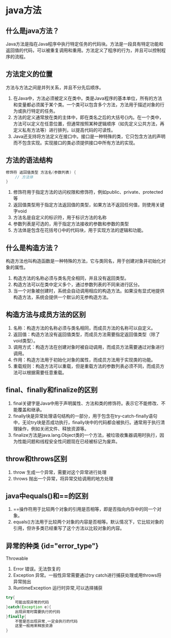 # java方法

## 什么是java方法？
Java方法是指在Java程序中执行特定任务的代码块。方法是一段具有特定功能和返回值的代码，可以被重复调用和重用。方法定义了程序的行为，并且可以控制程序的流程。

## 方法定义的位置
方法与方法之间是并列关系，并且不分先后顺序。
1. 在Java中，方法必须被定义在类中。类是Java程序的基本单位，所有的方法和变量都必须属于某个类。一个类可以包含多个方法，方法用于描述对象的行为或执行特定的任务。
2. 方法的定义通常放在类的主体中，即在类名之后的大括号{}内。在一个类中，方法可以定义在任意位置，但通常按照某种逻辑顺序（如先定义公共方法，再定义私有方法等）进行排列，以提高代码的可读性。
3. Java还支持将方法定义在接口中。接口是一种特殊的类，它只包含方法的声明而不包含实现。实现接口的类必须提供接口中所有方法的实现。

## 方法的语法结构
```Java
修饰符 返回值类型 方法名(参数列表) {  
    // 方法体  
}
```
1. 修饰符用于指定方法的访问权限和修饰符，例如public、private、protected等
2. 返回值类型用于指定方法返回值的类型，如果方法不返回任何值，则使用关键字void
3. 方法名是自定义的标识符，用于标识方法的名称
4. 参数列表是可选的，用于指定方法接收的参数和参数的类型
5. 方法体是包含在花括号{}中的代码块，用于实现方法的逻辑和功能。

## 什么是构造方法？
构造方法也叫构造函数是一种特殊的方法，它与类同名，用于创建对象并初始化对象的属性。
1. 构造方法的名称必须与类名完全相同，并且没有返回类型。
2. 构造方法可以在类中定义多个，通过参数列表的不同来进行区分。
3. 当一个对象被创建时，系统会自动调用相应的构造方法。如果没有显式地提供构造方法，系统会提供一个默认的无参构造方法。

## 构造方法与成员方法的区别
1. 名称：构造方法的名称必须与类名相同，而成员方法的名称可以自定义。
2. 返回值：构造方法没有返回值类型，而成员方法需要指定返回值类型（除了void类型）。
3. 调用方式：构造方法在创建对象时被自动调用，而成员方法需要通过对象进行调用。
4. 作用：构造方法用于初始化对象的属性，而成员方法用于实现类的功能。
5. 重载规则：构造方法可以重载，但是重载方法的参数列表必须不同，而成员方法可以根据需要任意重载。

## final、finally和finalize的区别
1. final关键字是Java中用于声明属性、方法和类的修饰符。表示它不能修改、不能覆盖和继承。 
2. finally块是异常处理语句结构的一部分，用于包含在try-catch-finally语句中，无论try块是否成功执行，finally块中的代码都会被执行。通常用于执行清理操作，例如关闭文件、释放资源等。
3. finalize方法是java.lang.Object类的一个方法，被垃圾收集器调用时执行，因为性能问题和线程安全性问题现在已经被标记为废弃。

## throw和throws区别
1. throw 生成一个异常，需要对这个异常进行处理
2. throws 抛出一个异常，将异常交给调用的地方处理

## java中equals()和==的区别
1. ==操作符用于比较两个对象的引用是否相等，即是否指向内存中的同一个对象。
2. equals()方法用于比较两个对象的内容是否相等。默认情况下，它比较对象的引用，但许多类已经重写了这个方法以比较对象的内容。

## 异常的种类 {id="error_type"}
Throwable
1. Error 错误。无法恢复的
2. Exception 异常。一般性异常需要通过try catch进行捕获处理或用throws将异常抛出
3. RuntimeException 运行时异常,可以选择捕获

```Java
try{
    可能出现异常的代码
}catch(Exception e){
    出现异常时需要执行的代码
}finally{
    不管是否出现异常,一定会执行的代码
    这里一般用来释放资源
}

```







